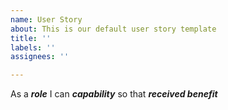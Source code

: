 ```yaml
---
name: User Story
about: This is our default user story template
title: ''
labels: ''
assignees: ''

---
```


As a **_role_** I can **_capability_** so that **_received benefit_**
